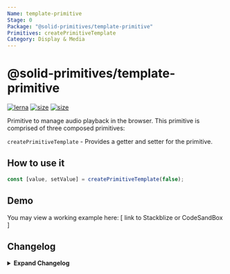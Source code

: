 ```yaml
---
Name: template-primitive
Stage: 0
Package: "@solid-primitives/template-primitive"
Primitives: createPrimitiveTemplate
Category: Display & Media
---
```


# @solid-primitives/template-primitive

[![lerna](https://img.shields.io/badge/maintained%20with-lerna-cc00ff.svg)](https://lerna.js.org/)
[![size](https://img.shields.io/bundlephobia/minzip/@solid-primitives/template-primitive)](https://bundlephobia.com/package/@solid-primitives/template-primitive)
[![size](https://img.shields.io/npm/v/@solid-primitives/audio)](https://www.npmjs.com/package/@solid-primitives/template-primitive)

Primitive to manage audio playback in the browser. This primitive is comprised of three composed primitives:

`createPrimitiveTemplate` - Provides a getter and setter for the primitive.

## How to use it

```ts
const [value, setValue] = createPrimitiveTemplate(false);
```

## Demo

You may view a working example here: [ link to Stackblize or CodeSandBox ]

## Changelog

<details>
<summary><b>Expand Changelog</b></summary>

0.0.100

Initial release as a Stage-0 primitive.

</details>
